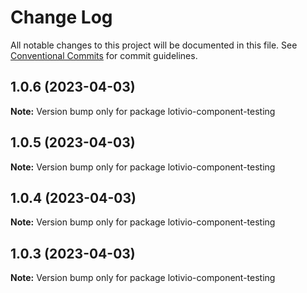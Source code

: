 # Change Log

All notable changes to this project will be documented in this file.
See [Conventional Commits](https://conventionalcommits.org) for commit guidelines.

## 1.0.6 (2023-04-03)

**Note:** Version bump only for package lotivio-component-testing





## 1.0.5 (2023-04-03)

**Note:** Version bump only for package lotivio-component-testing





## 1.0.4 (2023-04-03)

**Note:** Version bump only for package lotivio-component-testing





## 1.0.3 (2023-04-03)

**Note:** Version bump only for package lotivio-component-testing
